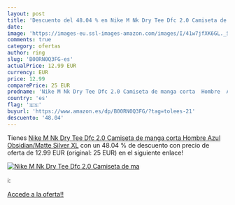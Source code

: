 ```yaml
---
layout: post
title: 'Descuento del 48.04 % en Nike M Nk Dry Tee Dfc 2.0 Camiseta de ma'
date: 
image: 'https://images-eu.ssl-images-amazon.com/images/I/41w7jfXK6GL._SL200_.jpg'
comments: true
category: ofertas
author: ring
slug: 'B00RN0Q3FG-es'
actualPrice: 12.99 EUR
currency: EUR
price: 12.99
comparePrice: 25 EUR
prodname: 'Nike M Nk Dry Tee Dfc 2.0 Camiseta de manga corta  Hombre  Azul  Obsidian/Matte Silver   XL'
country: 'es'
flag: '🇪🇸'
buyurl: 'https://www.amazon.es/dp/B00RN0Q3FG/?tag=tolees-21'
descuento: '48.04'
---
```


Tienes [Nike M Nk Dry Tee Dfc 2.0 Camiseta de manga corta  Hombre  Azul  Obsidian/Matte Silver   XL](https://www.amazon.es/dp/B00RN0Q3FG/?tag=tolees-21) con un 48.04 % de descuento con precio de oferta de 12.99 EUR (original: 25 EUR) en el siguiente enlace!

[![Nike M Nk Dry Tee Dfc 2.0 Camiseta de ma](https://images-eu.ssl-images-amazon.com/images/I/41w7jfXK6GL._SL200_.jpg)](https://www.amazon.es/dp/B00RN0Q3FG/?tag=tolees-21)

ℹ️:


[Accede a la oferta!!](https://www.amazon.es/dp/B00RN0Q3FG/?tag=tolees-21)
